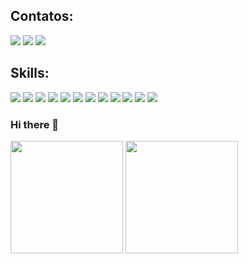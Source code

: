 <div style="background-color: '#FFFFFF';">

## Contatos:

<div>
<a href="https://instagram.com/lightup.marketingdigital" target="blank"><img loading="lazy" src="https://img.shields.io/badge/-Instagram-%23E4405F?style=for-the-badge&logo=instagram&logoColor=white"></a>
<a href="mailto:lucasmatheussc97@gmail.com"><img loading="lazy" src="https://img.shields.io/badge/Gmail-D14836?style=for-the-badge&logo=gmail&logoColor=white"></a>
<a href="https://www.linkedin.com/in/lucascardev" target="blank"><img loading="lazy" src="https://img.shields.io/badge/-LinkedIn-%230077B5?style=for-the-badge&logo=linkedin&logoColor=white"></a>   
</div>

## Skills:

<div>
<img loading="lazy" src="https://img.shields.io/badge/Typescript-blue?style=for-the-badge&logo=typescript&logoColor=%23ffffff">
  <img loading="lazy" src="https://img.shields.io/badge/Javascipt-yellow?style=for-the-badge&logo=javascript&logoColor=%23ffffff">
  <img loading="lazy" src="https://img.shields.io/badge/NodeJS-green?style=for-the-badge&logo=nodedotjs&logoColor=%23ffffff">
  <img loading="lazy" src="https://img.shields.io/badge/ReactJS-lightblue?style=for-the-badge&logo=react&logoColor=%23000000">
  <img loading="lazy" src="https://img.shields.io/badge/React_Native-lightblue?style=for-the-badge&logo=react&logoColor=%23000000">
  <img loading="lazy" src="https://img.shields.io/badge/NextJS-black?style=for-the-badge&logo=nextdotjs&logoColor=%23ffffff">
<img loading="lazy" src="https://img.shields.io/badge/PrismaORM-gray?style=for-the-badge&logo=prisma&logoColor=%23ffffff">
  <img loading="lazy" src="https://img.shields.io/badge/Postgres-%234169E1?style=for-the-badge&logo=postgresql&logoColor=%23ffffff">
  <img loading="lazy" src="https://img.shields.io/badge/Linux-%23FCC624?style=for-the-badge&logo=linux&logoColor=%23000">
  <img loading="lazy" src="https://img.shields.io/badge/Github-%23181717?style=for-the-badge&logo=github&logoColor=%23ffff">
  <img loading="lazy" src="https://img.shields.io/badge/Docker-%232496ED?style=for-the-badge&logo=docker&logoColor=%23ffff">
  <img loading="lazy" src="https://img.shields.io/badge/bun-%232496ED?style=for-the-badge&logo=bun&logoColor=%000000">
</div>


### Hi there 👋

<div>
<img loading="lazy" height="180em" src="https://github-readme-stats.vercel.app/api/top-langs/?username=lucascardev&layout=compact&langs_count=7&theme=dracula"/>
<img loading="lazy" height="180em" src="https://github-readme-stats.vercel.app/api?username=lucascardev&show_icons=true&theme=dracula"/>
</div>



<!--
**lucascardev/lucascardev** is a ✨ _special_ ✨ repository because its `README.md` (this file) appears on your GitHub profile.

Here are some ideas to get you started:

- 🔭 I’m currently working on ...
- 🌱 I’m currently learning ...
- 👯 I’m looking to collaborate on ...
- 🤔 I’m looking for help with ...
- 💬 Ask me about ...
- 📫 How to reach me: ...
- 😄 Pronouns: ...
- ⚡ Fun fact: ...
-->
</div>
